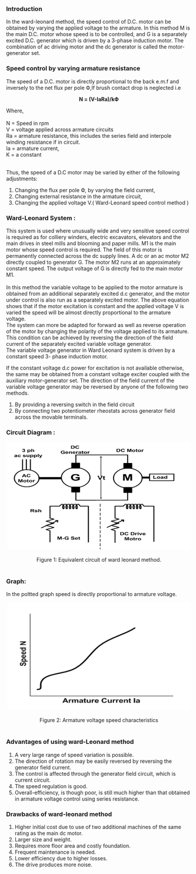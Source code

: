 ### Introduction 
In the ward-leonard method, the speed control of D.C. motor can be obtained by varying the applied voltage to the armature. In this method M is the main D.C. motor whose speed is to be controlled, and G is a separately excited D.C. generator which is driven by a 3-phase induction motor. The combination of ac driving motor and the dc generator is called the motor-generator set.<br>

### Speed control by varying armature resistance
The speed of a D.C. motor is directly proportional to the back e.m.f and inversely to the net flux per pole Ф,If brush contact drop is neglected i.e <br>

<center><b> N = (V-IaRa)/kФ </b><br></center>

Where,<br><br>
N = Speed in rpm<br>
V = voltage applied across armature circuits<br>
Ra = armature resistance, this includes the series field and interpole winding resistance if in circuit.<br>
Ia = armature current,<br>
K = a constant<br><br>

Thus, the speed of a D.C motor may be varied by either of the following adjustments:<br>
1. Changing the flux per pole Ф, by varying the field current,<br>
2. Changing external resistance in the armature circuit,<br>
3. Changing the applied voltage V.( Ward-Leonard speed control method )<br>


### Ward-Leonard System :
This system is used where unusually wide and very sensitive speed control is required as for colliery winders, electric excavators, elevators and the main drives in steel mills and blooming and paper mills. M1 is the main motor whose speed control is required. The field of this motor is permanently connected across the dc supply lines. A dc or an ac motor M2 directly coupled to generator G. The motor M2 runs at an approximately constant speed. The output voltage of G is directly fed to the main motor M1. <br><br>
In this method the variable voltage to be applied to the motor armature is obtained from an additional separately excited d.c generator, and the motor under control is also run as a separately excited motor. The above equation shows that if the motor excitation is constant and the applied voltage V is varied the speed will be almost directly proportional to the armature voltage.<br>
The system can more be adapted for forward as well as reverse operation of the motor by changing the polarity of the voltage applied to its armature. This condition can be achieved by reversing the direction of the field current of the separately excited variable voltage generator.<br>
The variable voltage generator in Ward Leonard system is driven by a constant speed 3- phase induction motor.<br>

If the constant voltage d.c power for excitation is not available otherwise, the same may be obtained from a constant voltage exciter coupled with the auxiliary motor-generator set. The direction of the field current of the variable voltage generator may be reversed by anyone of the following two methods.<br>

1. By providing a reversing switch in the field circuit<br>
2. By connecting two potentiometer rheostats across generator field across the movable terminals.<br>

### Circuit Diagram :

<center><img src="images/circuit.PNG" style="width:500px;height:290px"/></center><br>
<center> Figure 1: Equivalent circuit of ward leonard method.</center><br>

 
### Graph:

In the poltted graph speed is directly proportional to armature voltage.<br>

<center><img src="images/graphh.PNG"  style="width:500px;height:290px"/></center><br>
<center> Figure 2: Armature voltage speed characteristics </center><br>

### Advantages of using ward-Leonard method

1. A very large range of speed variation is possible.<br>
2. The direction of rotation may be easily reversed by reversing the generator field current.<br>
3. The control is affected through the generator field circuit, which is current circuit.<br>
4. The speed regulation is good.<br>
5. Overall-efficiency, is though poor, is still much higher than that obtained in armature voltage control using series resistance.<br>

### Drawbacks of ward-leonard method

1. Higher initial cost due to use of two additional machines of the same rating as the main dc motor.<br>
2. Larger size and weight.<br>
3. Requires more floor area and costly foundation.<br>
4. Frequent maintenance is needed.<br>
5. Lower efficiency due to higher losses.<br>
6. The drive produces more noise.<br>
